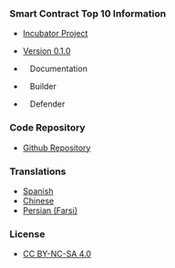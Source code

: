 ### Smart Contract Top 10 Information
* [Incubator Project](https://owasp.org/projects/)
* [Version 0.1.0](https://github.com/OWASP/www-project-smart-contract-top-10/tree/main/2023/en/src)

* <i class="fas fa-book" style="font-size: 1.2em; color:#233e81;"></i><span style="font-size:1.0em;padding-left:12px;">Documentation</span>
* <i class="fas fa-toolbox" style="font-size: 1.2em; color:#233e81;"></i><span style="font-size:1.0em;padding-left:12px;">Builder</span> 
* <i class="fas fa-shield-alt" style="font-size: 1.2em; color:#233e81;"></i><span style="font-size:1.0em;padding-left:12px;">Defender</span>

### Code Repository
* [Github Repository](https://github.com/OWASP/www-project-smart-contract-top-10)

### Translations
* [Spanish](https://github.com/OWASP/www-project-smart-contract-top-10/tree/main/2023/es/src)
* [Chinese](https://github.com/OWASP/www-project-smart-contract-top-10/tree/main/2023/zh-cn/src)
* [Persian (Farsi)](https://github.com/OWASP/www-project-smart-contract-top-10/tree/main/2023/FA/src)

### License
* [CC BY-NC-SA 4.0](https://creativecommons.org/licenses/by-nc-sa/4.0/)

